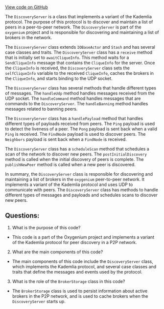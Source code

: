 [View code on GitHub](https://github.com/oxygenium/oxygenium/flow/src/main/scala/org/oxygenium/flow/network/DiscoveryServer.scala)

The `DiscoveryServer` is a class that implements a variant of the Kademlia protocol. The purpose of this protocol is to discover and maintain a list of peers in a peer-to-peer network. The `DiscoveryServer` is part of the `oxygenium` project and is responsible for discovering and maintaining a list of brokers in the network.

The `DiscoveryServer` class extends `IOBaseActor` and `Stash` and has several case classes and traits. The `DiscoveryServer` class has a `receive` method that is initially set to `awaitCliqueInfo`. This method waits for a `SendCliqueInfo` message that contains the `CliqueInfo` for the server. Once the `CliqueInfo` is received, the `DiscoveryServer` class sets the `selfCliqueInfo` variable to the received `CliqueInfo`, caches the brokers in the `CliqueInfo`, and starts binding to the UDP socket.

The `DiscoveryServer` class has several methods that handle different types of messages. The `handleUdp` method handles messages received from the UDP socket. The `handleCommand` method handles messages that are commands to the `DiscoveryServer`. The `handleBanning` method handles messages related to banning peers.

The `DiscoveryServer` class has a `handlePayload` method that handles different types of payloads received from peers. The `Ping` payload is used to detect the liveness of a peer. The `Pong` payload is sent back when a valid `Ping` is received. The `FindNode` payload is used to discover peers. The `Neighbors` payload is sent back when a `FindNode` is received.

The `DiscoveryServer` class has a `scheduleScan` method that schedules a scan of the network to discover new peers. The `postInitialDiscovery` method is called when the initial discovery of peers is complete. The `publishNewPeer` method is called when a new peer is discovered.

In summary, the `DiscoveryServer` class is responsible for discovering and maintaining a list of brokers in the `oxygenium` peer-to-peer network. It implements a variant of the Kademlia protocol and uses UDP to communicate with peers. The `DiscoveryServer` class has methods to handle different types of messages and payloads and schedules scans to discover new peers.
## Questions: 
 1. What is the purpose of this code?
- This code is a part of the Oxygenium project and implements a variant of the Kademlia protocol for peer discovery in a P2P network.

2. What are the main components of this code?
- The main components of this code include the `DiscoveryServer` class, which implements the Kademlia protocol, and several case classes and traits that define the messages and events used by the protocol.

3. What is the role of the `BrokerStorage` class in this code?
- The `BrokerStorage` class is used to persist information about active brokers in the P2P network, and is used to cache brokers when the `DiscoveryServer` starts up.
